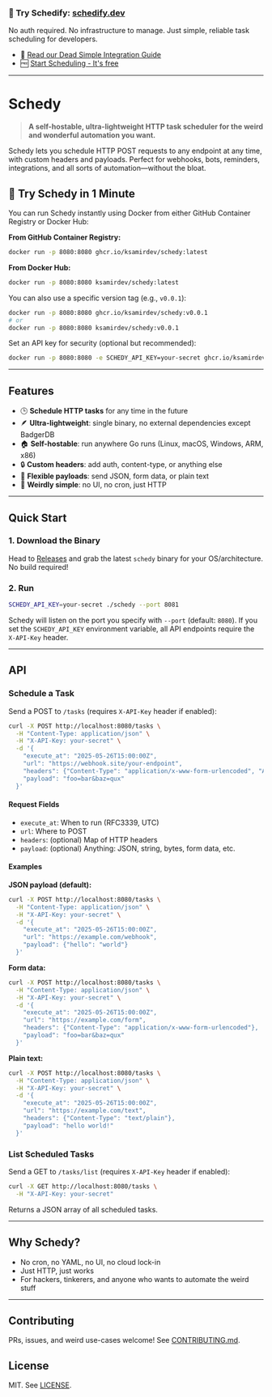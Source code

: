 ### 🚀 Try Schedify: [schedify.dev](https://schedify.dev)

No auth required. No infrastructure to manage. Just simple, reliable task scheduling for developers.

- 📖 [Read our Dead Simple Integration Guide](https://schedify.dev/5-min-guide)
- 🆓 [Start Scheduling - It's free](https://schedify.dev/schedules)

---

# Schedy

> **A self-hostable, ultra-lightweight HTTP task scheduler for the weird and wonderful automation you want.**

Schedy lets you schedule HTTP POST requests to any endpoint at any time, with custom headers and payloads. Perfect for webhooks, bots, reminders, integrations, and all sorts of automation—without the bloat.

## 🐳 Try Schedy in 1 Minute

You can run Schedy instantly using Docker from either GitHub Container Registry or Docker Hub:

**From GitHub Container Registry:**

```sh
docker run -p 8080:8080 ghcr.io/ksamirdev/schedy:latest
```

**From Docker Hub:**

```sh
docker run -p 8080:8080 ksamirdev/schedy:latest
```

You can also use a specific version tag (e.g., `v0.0.1`):

```sh
docker run -p 8080:8080 ghcr.io/ksamirdev/schedy:v0.0.1
# or
docker run -p 8080:8080 ksamirdev/schedy:v0.0.1
```

Set an API key for security (optional but recommended):

```sh
docker run -p 8080:8080 -e SCHEDY_API_KEY=your-secret ghcr.io/ksamirdev/schedy:latest
```

---

## Features

- 🕒 **Schedule HTTP tasks** for any time in the future
- 🪶 **Ultra-lightweight**: single binary, no external dependencies except BadgerDB
- 🏠 **Self-hostable**: run anywhere Go runs (Linux, macOS, Windows, ARM, x86)
- 🔒 **Custom headers**: add auth, content-type, or anything else
- 🧬 **Flexible payloads**: send JSON, form data, or plain text
- 🦄 **Weirdly simple**: no UI, no cron, just HTTP

---

## Quick Start

### 1. Download the Binary

Head to [Releases](https://github.com/ksamirdev/schedy/releases) and grab the latest `schedy` binary for your OS/architecture. No build required!

### 2. Run

```bash
SCHEDY_API_KEY=your-secret ./schedy --port 8081
```

Schedy will listen on the port you specify with `--port` (default: `8080`).
If you set the `SCHEDY_API_KEY` environment variable, all API endpoints require the `X-API-Key` header.

---

## API

### Schedule a Task

Send a POST to `/tasks` (requires `X-API-Key` header if enabled):

```bash
curl -X POST http://localhost:8080/tasks \
  -H "Content-Type: application/json" \
  -H "X-API-Key: your-secret" \
  -d '{
    "execute_at": "2025-05-26T15:00:00Z",
    "url": "https://webhook.site/your-endpoint",
    "headers": {"Content-Type": "application/x-www-form-urlencoded", "Authorization": "Bearer TOKEN"},
    "payload": "foo=bar&baz=qux"
  }'
```

#### Request Fields

- `execute_at`: When to run (RFC3339, UTC)
- `url`: Where to POST
- `headers`: (optional) Map of HTTP headers
- `payload`: (optional) Anything: JSON, string, bytes, form data, etc.

#### Examples

**JSON payload (default):**

```bash
curl -X POST http://localhost:8080/tasks \
  -H "Content-Type: application/json" \
  -H "X-API-Key: your-secret" \
  -d '{
    "execute_at": "2025-05-26T15:00:00Z",
    "url": "https://example.com/webhook",
    "payload": {"hello": "world"}
  }'
```

**Form data:**

```bash
curl -X POST http://localhost:8080/tasks \
  -H "Content-Type: application/json" \
  -H "X-API-Key: your-secret" \
  -d '{
    "execute_at": "2025-05-26T15:00:00Z",
    "url": "https://example.com/form",
    "headers": {"Content-Type": "application/x-www-form-urlencoded"},
    "payload": "foo=bar&baz=qux"
  }'
```

**Plain text:**

```bash
curl -X POST http://localhost:8080/tasks \
  -H "Content-Type: application/json" \
  -H "X-API-Key: your-secret" \
  -d '{
    "execute_at": "2025-05-26T15:00:00Z",
    "url": "https://example.com/text",
    "headers": {"Content-Type": "text/plain"},
    "payload": "hello world!"
  }'
```

### List Scheduled Tasks

Send a GET to `/tasks/list` (requires `X-API-Key` header if enabled):

```bash
curl -X GET http://localhost:8080/tasks \
  -H "X-API-Key: your-secret"
```

Returns a JSON array of all scheduled tasks.

---

## Why Schedy?

- No cron, no YAML, no UI, no cloud lock-in
- Just HTTP, just works
- For hackers, tinkerers, and anyone who wants to automate the weird stuff

---

## Contributing

PRs, issues, and weird use-cases welcome! See [CONTRIBUTING.md](CONTRIBUTING.md).

## License

MIT. See [LICENSE](LICENSE).
